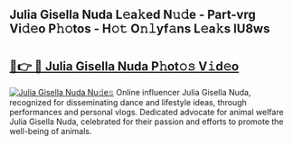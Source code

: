 ## Julia Gisella Nuda L𝚎a𝚔ed N𝚞𝚍e - Part-vrg Vi𝚍𝚎o P𝚑𝚘tos - H𝚘𝚝 O𝚗𝚕yf𝚊ns L𝚎a𝚔s lU8ws

# <h2><a href="http://kf1fgs2.oniu.top/?m=Julia+Gisella+Nuda">🔗👉 🔴 Julia Gisella Nuda P𝚑ot𝚘𝚜 V𝚒d𝚎o</a></h2>

[![Julia Gisella Nuda Nu𝚍e𝚜](https://i.imgur.com/0qMVB7G.gif)](http://kf1fgs2.oniu.top/?m=Julia+Gisella+Nuda)
Online influencer Julia Gisella Nuda, recognized for disseminating dance and lifestyle ideas, through performances and personal vlogs. Dedicated advocate for animal welfare Julia Gisella Nuda, celebrated for their passion and efforts to promote the well-being of animals.  
